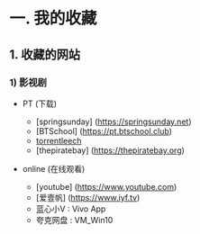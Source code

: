 # 一. 我的收藏
## 1. 收藏的网站
### 1) 影视剧
- PT (下载)
  - [springsunday] (https://springsunday.net)
  - [BTSchool]     (https://pt.btschool.club)
  - [torrentleech](https://www.torrentleech.org)
  - [thepiratebay] (https://thepiratebay.org)

- online (在线观看)
  - [youtube] (https://www.youtube.com)
  - [爱壹帆]  (https://www.iyf.tv)
  - 蓝心小V  : Vivo App
  - 夸克网盘 : VM_Win10
